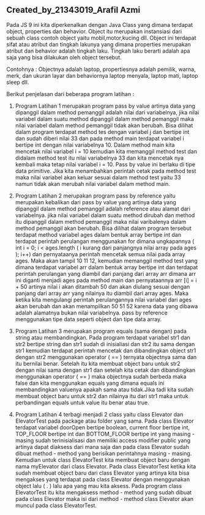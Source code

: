 ## Created_by_21343019_Arafil Azmi

Pada JS 9 ini kita diperkenalkan dengan Java Class yang dimana terdapat object, properties dan behavior. Object itu merupakan instansiasi dari sebuah class contoh object yaitu mobil,motor,kucing dll. Object ini terdapat sifat atau atribut dan tingkah lakunya yang dimana properties merupakan atribut dan behavior adalah tingkah laku. Tingkah laku berarti adalah apa saja yang bisa dilakukan oleh object tersebut.

Contohnya : Objectnya adalah laptop, propertiesnya adalah pemilik, warna, merk, dan ukuran layar dan behaviornya laptop menyala, laptop mati, laptop sleep dll.

Berikut penjelasan dari beberapa program latihan :

1. Program Latihan 1 merupakan program pass by value artinya data yang dipanggil dalam method pemanggil adalah nilai dari variabelnya, jika nilai variabel dalam suatu 
   method dipanggil dalam method pemanggil maka nilai variabel dalam method pemanggil tidak akan berubah. Bisa dilihat dalam program terdapat method tes dengan 
   variabel j dan bertipe int dan sudah diberi nilai 33 dan pada method main terdapat variabel i bertipe int dengan nilai variabelnya 10. Dalam method main kita 
   mencetak nilai variabel i = 10 kemudian kita memanggil method test dan didalam method test itu nilai variabelnya 33 dan kita mencetak nya kembali maka tetap nilai 
   variabel i = 10. Pass by value ini berlaku di tipe data primitive. Jika kita menambahkan perintah cetak pada method test maka nilai variabel akan keluar sesuai 
   dalam method test yaitu 33 namun tidak akan merubah nilai variabel dalam method main. 
   
2. Program Latihan 2 merupakan program pass by reference yaitu merupakan kebalikan dari pass by value yang artinya data yang dipanggil dalam method pemanggil adalah 
   reference atau alamat dari variabelnya. jika nilai variabel dalam suatu method dirubah dan method itu dipanggil dalam method pemanggil maka nilai varibalenya dalam 
   method pemanggil akan berubah. Bisa dilihat dalam program tersebut terdapat method variabel ages dalam bentuk array bertipe int dan terdapat perintah perulangan
   menggunakan for dimana ungkapannya ( int i = 0; i < ages.length ( i kurang dari panjangnya nilai array pada ages ); i++) dan pernyataanya perintah mencetak semua 
   nilai pada array ages. Maka akan tampil 10 11 12, kemudian memanggil method test yang dimana terdapat variabel arr dalam bentuk array bertipe int dan terdapat
   perintah perulangan yang diambil dari panjang dari array arr dimana arr ini diganti menjadi ages pada method main dan pernyataannya arr [i] = i + 50 artinya nilai i 
   akan ditambah 50 dan akan diulang sesuai dengan panjang dari array arr yang nilainya itu diambil dari array ages. Maka ketika kita mengulangi perintah perulangannya 
   nilai variabel dari ages akan berubah dan akan menampilkan 50 51 52 karena data yang dibawa adalah alamatnya bukan nilai variabelnya. pass by reference menggunakan
   tipe data seperti object dan tipe data array.
   
3. Program Latihan 3 merupakan program equals (sama dengan) pada string atau membandingkan. Pada program terdapat variabel str1 dan str2 bertipe string dan str1 sudah 
   di inisialiasi dan str2 itu sama dengan str1 kemudian terdapat perintah mencetak dan dibandingkan object str1 dengan str2 menggunakan operator ( == ) ternyata 
   objectnya sama dan itu bernilai benar. Setelah itu kita membuat object baru untuk str2 dengan nilai sama dengan str1 dan setelah kita cetak dan dibandingkan
   menggunakan operator ( == ) maka objectnya sudah berbeda maka false dan kita menggunakan equals yang dimana equals ini membandingkan valuenya apakah sama atau 
   tidak.Jika tadi kita sudah membuat object baru untuk str2 dan nilainya itu dari str1 maka untuk perbandingan equals untuk value itu benar atau true.
   
4. Program Latihan 4 terbagi menjadi 2 class yaitu class Elevator dan ElevatorTest pada package atau folder yang sama. Pada class Elevator terdapat variabel doorOpen
   bertipe boolean, current floor bertipe int, TOP_FLOOR bertipe int dan BOTTOM_FLOOR bertipe int yang masing - masing sudah terinisialisasi dan memiliki access 
   modifier public yang artinya dapat diaksess dari mana saja dan pada class Elevator sudah dibuat method - method yang berisikan perintahnya masing - masing.
   Kemudian untuk class ElevatorTest kita membuat object baru dengan nama myElevator dari class Elevator. Pada class ElevatorTest ketika kita sudah membuat object 
   baru dari class Elevator yang artinya kita bisa mengakses yang terdapat pada class Elevator dengan menggunakan object lalu ( . ) lalu apa yang mau kita aksess.
   Pada program class ElevatorTest itu kita mengaksess method - method yang sudah dibuat pada class Elevator maka isi dari method - method class Elevator akan muncul
   pada class ElevatorTest.
   
